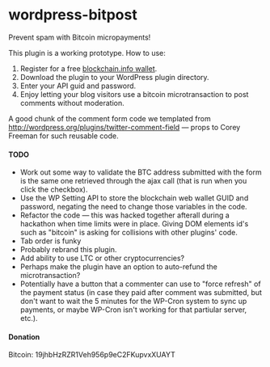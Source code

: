 wordpress-bitpost
=================

Prevent spam with Bitcoin micropayments!

This plugin is a working prototype. How to use:

1. Register for a free [blockchain.info wallet](https://blockchain.info/wallet).
2. Download the plugin to your WordPress plugin directory.
3. Enter your API guid and password.
4. Enjoy letting your blog visitors use a bitcoin microtransaction to post comments without moderation.

A good chunk of the comment form code we templated from
http://wordpress.org/plugins/twitter-comment-field — props to Corey Freeman for
such reusable code.

#### TODO
* Work out some way to validate the BTC address submitted with the form is the same one retrieved through the ajax call (that is run when you click the checkbox).
* Use the WP Setting API to store the blockchain web wallet GUID and password, negating the need to change those variables in the code.
* Refactor the code — this was hacked together afterall during a hackathon when time limits were in place. Giving DOM elements id's such as "bitcoin" is asking for collisions with other plugins' code.
* Tab order is funky
* Probably rebrand this plugin.
* Add ability to use LTC or other cryptocurrencies?
* Perhaps make the plugin have an option to auto-refund the microtransaction?
* Potentially have a button that a commenter can use to "force refresh" of the payment status (in case they paid after comment was submitted, but don't want to wait the 5 minutes for the WP-Cron system to sync up payments, or maybe WP-Cron isn't working for that partiular server, etc.).

#### Donation
Bitcoin: 19jhbHzRZR1Veh956p9eC2FKupvxXUAYT
